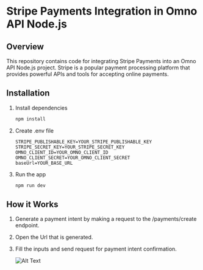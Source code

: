 # Stripe Payments Integration in Omno API Node.js

## Overview

This repository contains code for integrating Stripe Payments into an Omno API Node.js project. Stripe is a popular payment processing platform that provides powerful APIs and tools for accepting online payments.

## Installation

1. Install dependencies

   ```bash
   npm install

   ```

2. Create .env file
   ```plaintext
   STRIPE_PUBLISHABLE_KEY=YOUR_STRIPE_PUBLISHABLE_KEY
   STRIPE_SECRET_KEY=YOUR_STRIPE_SECRET_KEY
   OMNO_CLIENT_ID=YOUR_OMNO_CLIENT_ID
   OMNO_CLIENT_SECRET=YOUR_OMNO_CLIENT_SECRET
   baseUrl=YOUR_BASE_URL
	```
    
3. Run the app
   ```bash
   npm run dev
   ```

## How it Works

1.  Generate a payment intent by making a request to the /payments/create endpoint.
2.  Open the Url that is generated.
3.  Fill the inputs and send request for payment intent confirmation.

    ![Alt Text](https://iili.io/JSnJslj.png)
